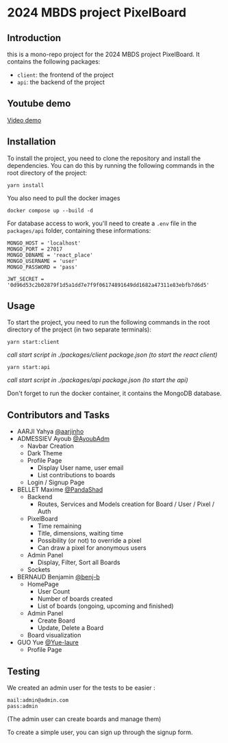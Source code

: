 # 2024 MBDS project PixelBoard

## Introduction
this is a mono-repo project for the 2024 MBDS project PixelBoard. It contains the following packages:
- `client`: the frontend of the project
- `api`: the backend of the project

## Youtube demo
[Video demo](https://www.youtube.com/watch?v=hN8NEDMhAYI)


## Installation
To install the project, you need to clone the repository and install the dependencies. You can do this by running the following commands in the root directory of the project:
```shell
yarn install
```
You also need to pull the docker images
```shell
docker compose up --build -d
```

For database access to work, you'll need to create a `.env` file in the `packages/api` folder, containing these informations: 
```
MONGO_HOST = 'localhost'
MONGO_PORT = 27017
MONGO_DBNAME = 'react_place'
MONGO_USERNAME = 'user'
MONGO_PASSWORD = 'pass'

JWT_SECRET = '0d96d53c2b02879f1d5a1dd7e7f9f06174891649dd1682a47311e83ebfb7d6d5'
```


## Usage
To start the project, you need to run the following commands in the root directory of the project (in two separate terminals):
```shell
yarn start:client 
```
*call start script in ./packages/client package.json (to start the react client)*  

```shell
yarn start:api 
```
*call start script in ./packages/api package.json (to start the api)*

Don't forget to run the docker container, it contains the MongoDB database.


## Contributors and Tasks

- AARJI Yahya [@aarjinho](https://github.com/aarjinho)
- ADMESSIEV Ayoub [@AyoubAdm](https://github.com/AyoubAdm)
  - Navbar Creation
  - Dark Theme
  - Profile Page
    - Display User name, user email
    - List contributions to boards 
  - Login / Signup Page
- BELLET Maxime [@PandaShad](https://github.com/PandaShad)
  - Backend
    - Routes, Services and Models creation for Board / User / Pixel / Auth
  - PixelBoard
    - Time remaining
    - Title, dimensions, waiting time
    - Possibility (or not) to override a pixel
    - Can draw a pixel for anonymous users
  - Admin Panel
    - Display, Filter, Sort all Boards
  - Sockets   
- BERNAUD Benjamin [@benj-b](https://github.com/benj-b)
  - HomePage
    - User Count
    - Number of boards created
    - List of boards (ongoing, upcoming and finished)
  - Admin Panel
    - Create Board
    - Update, Delete a Board  
  - Board visualization
- GUO Yue [@Yue-laure](https://github.com/Yue-laure)
  - Profile Page

## Testing

We created an admin user for the tests to be easier : 
```
mail:admin@admin.com
pass:admin
```
(The admin user can create boards and manage them)

To create a simple user, you can sign up through the signup form.
